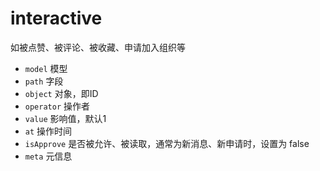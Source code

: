 # interactive

如被点赞、被评论、被收藏、申请加入组织等

- `model` 模型
- `path` 字段
- `object` 对象，即ID
- `operator` 操作者
- `value` 影响值，默认1
- `at` 操作时间
- `isApprove` 是否被允许、被读取，通常为新消息、新申请时，设置为 false
- `meta` 元信息